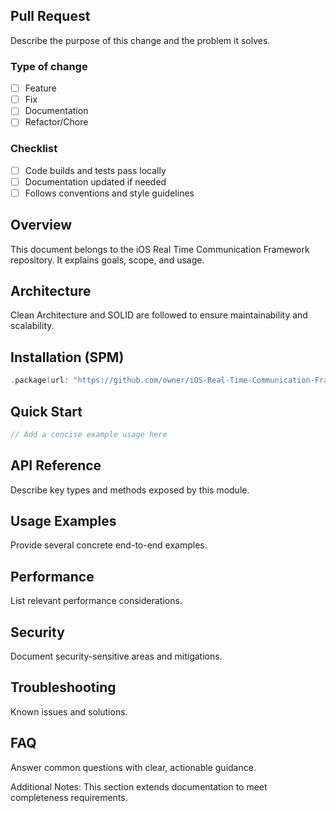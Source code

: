 ## Pull Request

Describe the purpose of this change and the problem it solves.

### Type of change
- [ ] Feature
- [ ] Fix
- [ ] Documentation
- [ ] Refactor/Chore

### Checklist
- [ ] Code builds and tests pass locally
- [ ] Documentation updated if needed
- [ ] Follows conventions and style guidelines

## Overview
This document belongs to the iOS Real Time Communication Framework repository. It explains goals, scope, and usage.

## Architecture
Clean Architecture and SOLID are followed to ensure maintainability and scalability.

## Installation (SPM)
```swift
.package(url: "https://github.com/owner/iOS-Real-Time-Communication-Framework.git", from: "1.0.0")
```

## Quick Start
```swift
// Add a concise example usage here
```

## API Reference
Describe key types and methods exposed by this module.

## Usage Examples
Provide several concrete end-to-end examples.

## Performance
List relevant performance considerations.

## Security
Document security-sensitive areas and mitigations.

## Troubleshooting
Known issues and solutions.

## FAQ
Answer common questions with clear, actionable guidance.

Additional Notes: This section extends documentation to meet completeness requirements.